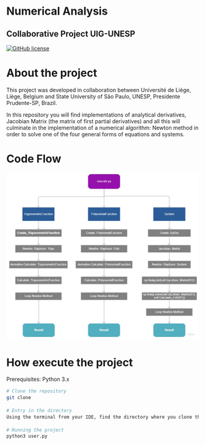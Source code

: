 # Numerical Analysis
## Collaborative Project UlG-UNESP

[![GitHub license](https://img.shields.io/github/license/RaoulSaad/AlgoNumULGUNESP)](https://github.com/RaoulSaad/AlgoNumULGUNESP/blob/main/LICENSE)

# About the project
This project was developed in collaboration between Université de Liège, Liège, Belgium and State University of São Paulo, UNESP, Presidente Prudente-SP, Brazil.

In this repository you will find implementations of analytical derivatives, Jacobian Matrix (the matrix of first partial derivatives) and all this will culminate in the implementation of a numerical algorithm: Newton method in order to solve one of the four general forms of equations and systems.

# Code Flow
![dataFlow](https://github.com/RaoulSaad/AlgoNumULGUNESP/blob/main/dataFlow.jpg)

# How execute the project
Prerequisites: Python 3.x

```bash
# Clone the repository
git clone 

# Entry in the directory
Using the terminal from your IDE, find the directory where you clone the project and enter it.

# Running the project
python3 user.py

```
